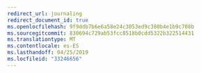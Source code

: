 ```yaml
---
redirect_url: journaling
redirect_document_id: true
ms.openlocfilehash: 9f9ddb7b6e6a58e24c3053ed9c380b4e1b9c708b
ms.sourcegitcommit: 830694c729ab53fcc8518b0cdd5322b322514431
ms.translationtype: MT
ms.contentlocale: es-ES
ms.lasthandoff: 04/25/2019
ms.locfileid: "33246656"
---
```

